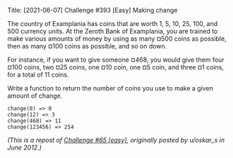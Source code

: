 Title: [2021-06-07] Challenge #393 [Easy] Making change

The country of Examplania has coins that are worth 1, 5, 10, 25, 100, and 500 currency units. At the Zeroth Bank of Examplania, you are trained to make various amounts of money by using as many ¤500 coins as possible, then as many ¤100 coins as possible, and so on down.

For instance, if you want to give someone ¤468, you would give them four ¤100 coins, two ¤25 coins, one ¤10 coin, one ¤5 coin, and three ¤1 coins, for a total of 11 coins.

Write a function to return the number of coins you use to make a given amount of change.

    change(0) => 0
    change(12) => 3
    change(468) => 11
    change(123456) => 254

*(This is a repost of [Challenge #65 [easy]](https://www.reddit.com/r/dailyprogrammer/comments/v3a89/6152012_challenge_65_easy/), originally posted by u/oskar_s in June 2012.)*